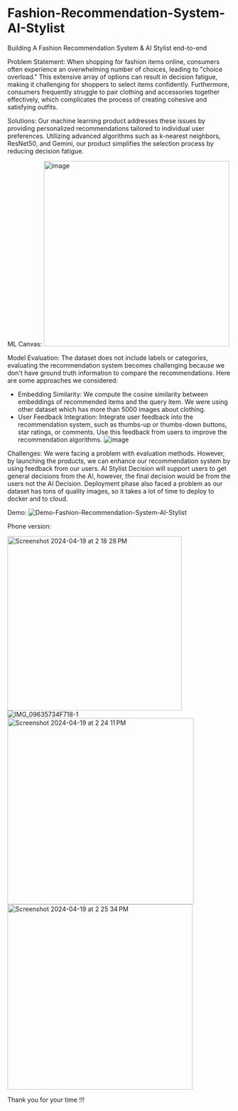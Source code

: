 # Fashion-Recommendation-System-AI-Stylist
Building A Fashion Recommendation System &amp; AI Stylist end-to-end

Problem Statement:
When shopping for fashion items online, consumers often experience an overwhelming number of choices, leading to "choice overload." This extensive array of options can result in decision fatigue, making it challenging for shoppers to select items confidently. Furthermore, consumers frequently struggle to pair clothing and accessories together effectively, which complicates the process of creating cohesive and satisfying outfits.

Solutions:
Our machine learning product addresses these issues by providing personalized recommendations tailored to individual user preferences. Utilizing advanced algorithms such as k-nearest neighbors, ResNet50, and Gemini, our product simplifies the selection process by reducing decision fatigue. 

ML Canvas:
<img width="417" alt="image" src="https://github.com/HowardNguyen29/Fashion-Recommendation-System-AI-Stylist/assets/144277909/4c51c532-c817-4fd5-8cbe-1d6e9a844bc1">

Model Evaluation:
The dataset does not include labels or categories, evaluating the recommendation system becomes challenging because we don't have ground truth information to compare the recommendations. Here are some approaches we considered:
+ Embedding Similarity: We compute the cosine similarity between embeddings of recommended items and the query item. We were using other dataset which has more than 5000 images about clothing.
+ User Feedback Integration: Integrate user feedback into the recommendation system, such as thumbs-up or thumbs-down buttons, star ratings, or comments. Use this feedback from users to improve the recommendation algorithms.
![image](https://github.com/HowardNguyen29/Fashion-Recommendation-System-AI-Stylist/assets/144277909/6984ff31-46cc-423a-a2b4-ae58009f415d)

Challenges:
We were facing a problem with evaluation methods. However, by launching the products, we can enhance our recommendation system by using feedback from our users. AI Stylist Decision will support users to get general decisions from the AI, however, the final decision would be from the users not the AI Decision. Deployment phase also faced a problem as our dataset has tons of quality images, so it takes a lot of time to deploy to docker and to cloud.

Demo:
![Demo-Fashion-Recommendation-System-AI-Stylist](https://github.com/HowardNguyen29/Fashion-Recommendation-System-AI-Stylist/assets/144277909/7e4e5706-ad0a-4ce1-b28e-fc6a2f16a4d3)

Phone version:

<img width="392" alt="Screenshot 2024-04-19 at 2 18 28 PM" src="https://github.com/HowardNguyen29/Fashion-Recommendation-System-AI-Stylist/assets/144277909/b2246dad-85cd-44fc-981b-595163fb9cff"> ![IMG_09635734F718-1](https://github.com/HowardNguyen29/Fashion-Recommendation-System-AI-Stylist/assets/144277909/f3ddfa54-d550-49ec-92fa-14c099ac9f03) <img width="419" alt="Screenshot 2024-04-19 at 2 24 11 PM" src="https://github.com/HowardNguyen29/Fashion-Recommendation-System-AI-Stylist/assets/144277909/3599dca7-4e93-4c11-9835-10bac5d34c75"> <img width="417" alt="Screenshot 2024-04-19 at 2 25 34 PM" src="https://github.com/HowardNguyen29/Fashion-Recommendation-System-AI-Stylist/assets/144277909/9cf7480f-844e-4eb3-b9b8-9a4475b4a411">


Thank you for your time !!!
